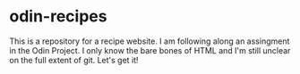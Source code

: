 # odin-recipes

This is a repository for a recipe website. I am following along an assingment in the Odin Project. I only know the bare bones of HTML and I'm still unclear on the full extent of git. Let's get it!